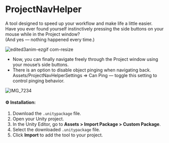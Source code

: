 # ProjectNavHelper

A tool designed to speed up your workflow and make life a little easier.<br>
Have you ever found yourself instinctively pressing the side buttons on your mouse while in the Project window?<br>
(And yes — nothing happened every time.)<br>

![edited3anim-ezgif com-resize](https://github.com/user-attachments/assets/3b0de392-7a80-4604-a3ab-1a133b6cf854)

- Now, you can finally navigate freely through the Project window using your mouse’s side buttons.<br>
- There is an option to disable object pinging when navigating back.<br>
Assets/ProjectNavHelperSettings => Can Ping — toggle this setting to control pinging behavior.<br>


![IMG_7234](https://github.com/user-attachments/assets/5634c0a5-3824-4392-9299-09a28c67cfd5)


#### ⚙ Installation:<br>
1. Download the `.unitypackage` file.<br>
2. Open your Unity project.<br>
3. In the Unity Editor, go to **Assets > Import Package > Custom Package**.<br>
4. Select the downloaded `.unitypackage` file.<br>
5. Click **Import** to add the tool to your project.<br>
